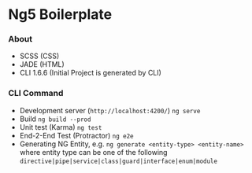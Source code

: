# Ng5 Boilerplate

### About
- SCSS (CSS)
- JADE (HTML)
- CLI 1.6.6 (Initial Project is generated by CLI)


### CLI Command
- Development server (`http://localhost:4200/`)       `ng serve`
- Build                                               `ng build --prod`
- Unit test (Karma)                                   `ng test`
- End-2-End Test (Protractor)                         `ng e2e`
- Generating NG Entity, e.g.                          `ng generate <entity-type> <entity-name>`
  where entity type can be one of the following `directive|pipe|service|class|guard|interface|enum|module`
